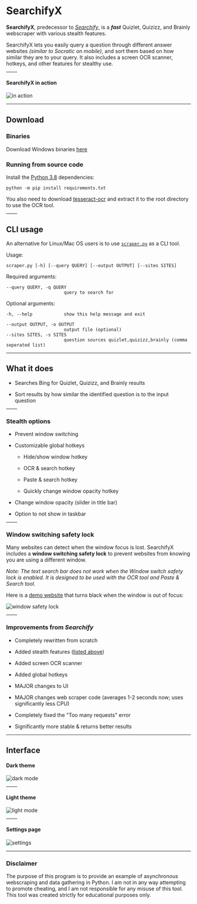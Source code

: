 # SearchifyX


**SearchifyX**, predecessor to *[Searchify](https://www.reddit.com/user/daijro/comments/jg7wee/searchify_quizletbrainly_searcher/)*, is a ***fast*** Quizlet, Quizizz, and Brainly webscraper with various stealth features.

SearchifyX lets you easily query a question through different answer websites *(similar to Socratic on mobile)*, and sort them based on how similar they are to your query. It also includes a screen OCR scanner, hotkeys, and other features for stealthy use.


<hr width=30>

#### SearchifyX in action

![in action](https://user-images.githubusercontent.com/72637910/147515480-236fe392-6282-44bc-b888-54f15adeb523.gif)


---

## Download

### Binaries

Download Windows binaries [here](https://github.com/daijro/SearchifyX/releases)

### Running from source code

Install the [Python 3.8](https://www.python.org/downloads/release/python-389/) dependencies:

```
python -m pip install requirements.txt
```

You also need to download [tesseract-ocr](https://www.dropbox.com/s/abuo044ayx4vlex/tesseract-ocr.7z?dl=1) and extract it to the root directory to use the OCR tool.

<hr width=30>

## CLI usage

An alternative for Linux/Mac OS users is to use [`scraper.py`](https://github.com/daijro/SearchifyX/blob/main/scraper.py) as a CLI tool.

Usage:
```
scraper.py [-h] [--query QUERY] [--output OUTPUT] [--sites SITES]
```

Required arguments:

```
--query QUERY, -q QUERY
                      query to search for
```

Optional arguments:

```
-h, --help            show this help message and exit

--output OUTPUT, -o OUTPUT
                      output file (optional)
--sites SITES, -s SITES
                      question sources quizlet,quizizz,brainly (comma seperated list)
```

---


## What it does

-   Searches Bing for Quizlet, Quizizz, and Brainly results

-   Sort results by how similar the identified question is to the input question

<hr width=30>

### Stealth options

- Prevent window switching

- Customizable global hotkeys

    - Hide/show window hotkey

    - OCR & search hotkey

    - Paste & search hotkey

    - Quickly change window opacity hotkey

- Change window opacity (slider in title bar)

- Option to not show in taskbar

<hr width=30>


### Window switching safety lock

Many websites can detect when the window focus is lost. SearchifyX includes a __window switching safety lock__ to prevent websites from knowing you are using a different window.

*Note: The text search bar does not work when the Window switch safety lock is enabled. It is designed to be used with the OCR tool and Paste & Search tool.*

Here is a [demo website](https://www.codingwithjesse.com/demo/2007-05-16-detect-browser-window-focus/) that turns black when the window is out of focus:

![window safety lock](https://i.imgur.com/mGBAV1K.gif)

<hr width=30>

### Improvements from *Searchify*

- Completely rewritten from scratch

- Added stealth features ([listed above](https://github.com/daijro/SearchifyX#stealth-options))

- Added screen OCR scanner

- Added global hotkeys

- MAJOR changes to UI

- MAJOR changes web scraper code (averages 1-2 seconds now; uses significantly less CPU)

- Completely fixed the "Too many requests" error

- Significantly more stable & returns better results

---

## Interface


#### Dark theme

![dark mode](https://i.imgur.com/AjFaiJY.png)

<hr width=30>

#### Light theme

![light mode](https://i.imgur.com/NISQ8oX.png)

<hr width=30>

#### Settings page

![settings](https://i.imgur.com/iOciyxd.png)


---

### Disclaimer

The purpose of this program is to provide an example of asynchronous webscraping and data gathering in Python. I am not in any way attempting to promote cheating, and I am not responsible for any misuse of this tool. This tool was created strictly for educational purposes only.
